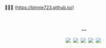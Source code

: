 
<br>

💁🏻‍♀️ (https://binnie723.github.io/)  
 

<br>
<h3 align="center"> -- </h3>
<p align="center">
<p align="center">
  <img src="https://img.shields.io/badge/Python-3766AB?style=flat-square&logo=Python&logoColor=white"/></a>&nbsp
  <img src="https://img.shields.io/badge/pytorch-%23EE4C2C.svg?&style=for-the-badge&logo=pytorch&logoColor=white" /></a>&nbsp
  <img src="https://img.shields.io/badge/mysql-%234479A1.svg?&style=for-the-badge&logo=mysql&logoColor=white"/></a>&nbsp
  <img src="https://img.shields.io/badge/trino-%23DD00A1.svg?&style=for-the-badge&logo=trino&logoColor=white" /></a>&nbsp
  <img src="https://img.shields.io/badge/tableau-%23E97627.svg?&style=for-the-badge&logo=tableau&logoColor=white" /></a>&nbsp
  
</p>

<br>
    

